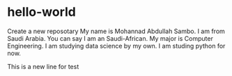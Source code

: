 # hello-world
Create a new reposotary
My name is Mohannad Abdullah Sambo. I am from Saudi Arabia. You can say I am an Saudi-African. My major is Computer Engineering. I am studying data science by my own. I am studing python for now.

This is a new line for test
